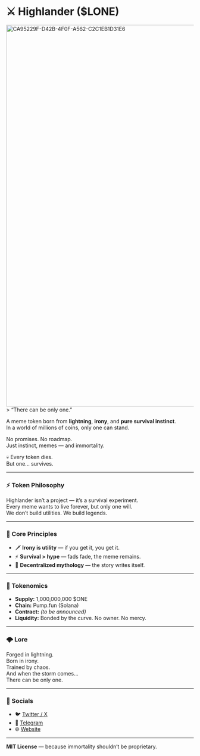 # ⚔️ Highlander ($LONE)
<img width="1536" height="1024" alt="CA95229F-D42B-4F0F-A562-C2C1EB1D31E6" src="https://github.com/user-attachments/assets/d4c0bf01-6a09-4da4-9800-972cbc4aac7b" />
> “There can be only one.”

A meme token born from **lightning**, **irony**, and **pure survival instinct**.  
In a world of millions of coins, only one can stand.  

No promises. No roadmap.  
Just instinct, memes — and immortality.  

💀 Every token dies.  
But one… survives.  

---

### ⚡ Token Philosophy

Highlander isn’t a project — it’s a survival experiment.  
Every meme wants to live forever, but only one will.  
We don’t build utilities. We build legends.  

---

### 🧠 Core Principles

- 🗡️ **Irony is utility** — if you get it, you get it.  
- ⚡ **Survival > hype** — fads fade, the meme remains.  
- 💬 **Decentralized mythology** — the story writes itself.  

---

### 🧬 Tokenomics

- **Supply:** 1,000,000,000 $ONE  
- **Chain:** Pump.fun (Solana)  
- **Contract:** _(to be announced)_  
- **Liquidity:** Bonded by the curve. No owner. No mercy.  

---

### 🌩️ Lore

Forged in lightning.  
Born in irony.  
Trained by chaos.  
And when the storm comes…  
There can be only one.

---

### 🧭 Socials

- 🐦 [Twitter / X](https://x.com)  
- 💬 [Telegram](https://t.me/Nonekofugu)  
- 🌐 [Website](https://pump.fun)  

---

**MIT License** — because immortality shouldn’t be proprietary.
